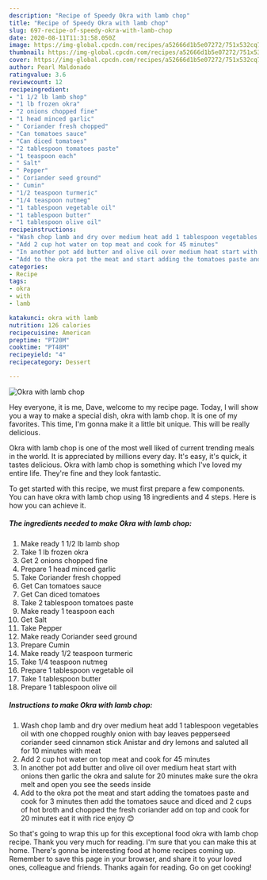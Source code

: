 ```yaml
---
description: "Recipe of Speedy Okra with lamb chop"
title: "Recipe of Speedy Okra with lamb chop"
slug: 697-recipe-of-speedy-okra-with-lamb-chop
date: 2020-08-11T11:31:58.050Z
image: https://img-global.cpcdn.com/recipes/a52666d1b5e07272/751x532cq70/okra-with-lamb-chop-recipe-main-photo.jpg
thumbnail: https://img-global.cpcdn.com/recipes/a52666d1b5e07272/751x532cq70/okra-with-lamb-chop-recipe-main-photo.jpg
cover: https://img-global.cpcdn.com/recipes/a52666d1b5e07272/751x532cq70/okra-with-lamb-chop-recipe-main-photo.jpg
author: Pearl Maldonado
ratingvalue: 3.6
reviewcount: 12
recipeingredient:
- "1 1/2 lb lamb shop"
- "1 lb frozen okra"
- "2 onions chopped fine"
- "1 head minced garlic"
- " Coriander fresh chopped"
- "Can tomatoes sauce"
- "Can diced tomatoes"
- "2 tablespoon tomatoes paste"
- "1 teaspoon each"
- " Salt"
- " Pepper"
- " Coriander seed ground"
- " Cumin"
- "1/2 teaspoon turmeric"
- "1/4 teaspoon nutmeg"
- "1 tablespoon vegetable oil"
- "1 tablespoon butter"
- "1 tablespoon olive oil"
recipeinstructions:
- "Wash chop lamb and dry over medium heat add 1 tablespoon vegetables oil with one chopped roughly onion with bay leaves pepperseed coriander seed cinnamon stick Anistar and dry lemons and saluted all for 10 minutes with meat"
- "Add 2 cup hot water on top meat and cook for 45 minutes"
- "In another pot add butter and olive oil over medium heat start with onions then garlic the okra and salute for 20 minutes make sure the okra melt and open you see the seeds inside"
- "Add to the okra pot the meat and start adding the tomatoes paste and cook for 3 minutes then add the tomatoes sauce and diced and 2 cups of hot broth and chopped the fresh coriander add on top and cook for 20 minutes eat it with rice enjoy 😊"
categories:
- Recipe
tags:
- okra
- with
- lamb

katakunci: okra with lamb 
nutrition: 126 calories
recipecuisine: American
preptime: "PT20M"
cooktime: "PT48M"
recipeyield: "4"
recipecategory: Dessert

---
```



![Okra with lamb chop](https://img-global.cpcdn.com/recipes/a52666d1b5e07272/751x532cq70/okra-with-lamb-chop-recipe-main-photo.jpg)

Hey everyone, it is me, Dave, welcome to my recipe page. Today, I will show you a way to make a special dish, okra with lamb chop. It is one of my favorites. This time, I'm gonna make it a little bit unique. This will be really delicious.

Okra with lamb chop is one of the most well liked of current trending meals in the world. It is appreciated by millions every day. It's easy, it's quick, it tastes delicious. Okra with lamb chop is something which I've loved my entire life. They're fine and they look fantastic.




To get started with this recipe, we must first prepare a few components. You can have okra with lamb chop using 18 ingredients and 4 steps. Here is how you can achieve it.

<!--inarticleads1-->

##### The ingredients needed to make Okra with lamb chop:

1. Make ready 1 1/2 lb lamb shop
1. Take 1 lb frozen okra
1. Get 2 onions chopped fine
1. Prepare 1 head minced garlic
1. Take  Coriander fresh chopped
1. Get Can tomatoes sauce
1. Get Can diced tomatoes
1. Take 2 tablespoon tomatoes paste
1. Make ready 1 teaspoon each
1. Get  Salt
1. Take  Pepper
1. Make ready  Coriander seed ground
1. Prepare  Cumin
1. Make ready 1/2 teaspoon turmeric
1. Take 1/4 teaspoon nutmeg
1. Prepare 1 tablespoon vegetable oil
1. Take 1 tablespoon butter
1. Prepare 1 tablespoon olive oil




<!--inarticleads2-->

##### Instructions to make Okra with lamb chop:

1. Wash chop lamb and dry over medium heat add 1 tablespoon vegetables oil with one chopped roughly onion with bay leaves pepperseed coriander seed cinnamon stick Anistar and dry lemons and saluted all for 10 minutes with meat
1. Add 2 cup hot water on top meat and cook for 45 minutes
1. In another pot add butter and olive oil over medium heat start with onions then garlic the okra and salute for 20 minutes make sure the okra melt and open you see the seeds inside
1. Add to the okra pot the meat and start adding the tomatoes paste and cook for 3 minutes then add the tomatoes sauce and diced and 2 cups of hot broth and chopped the fresh coriander add on top and cook for 20 minutes eat it with rice enjoy 😊




So that's going to wrap this up for this exceptional food okra with lamb chop recipe. Thank you very much for reading. I'm sure that you can make this at home. There's gonna be interesting food at home recipes coming up. Remember to save this page in your browser, and share it to your loved ones, colleague and friends. Thanks again for reading. Go on get cooking!
